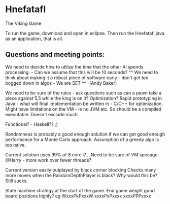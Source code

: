 # Hnefatafl
The Viking Game

To run the game, download and open in eclipse. Then run the Hnefatafl.java as an application, that is all. 












## Questions and meeting points:

We need to decide how to utilize the time that the other AI spends processing. - Can we assume that this will be 10 seconds?
^^ We need to think about making it a robust piece of software early - don't get too bogged down in algos - We are SET ^^ -(Andy Baker)

We need to be sure of the rules - ask questions such as can a pawn take a piece against 5,5 while the king is on it?
Optimization? Rapid prototyping in Java - what will final implementation be written in - C/C++ for optimization. Might have limitations on the VM - ie no JVM etc. So should be a compiled executable. Doesn't exclude much.

Functional? - Haskell?? ;)

Randomness is probably a good enough solution if we can get good enough performance for a Monte Carlo approach. Assumption of a greedy algo is too naive.

Current solution uses 99% of 8 core i7... Need to be sure of VM specage
@Harry - more work over fewer threads?

Current version easily outplayed by black corner blocking
Checks many more moves when the RandomDepthPlayer is black? Why would this be? Still sucks.

State machine strategy at the start of the game. End game weight good board positions highly? eg  WxxxPkPxxxW
																								  xxxxPxPxxxx
																								  xxxxPPPxxxx	
